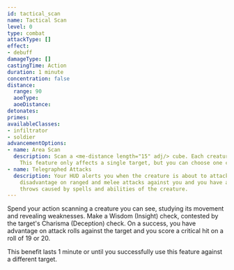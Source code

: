 ```yaml
---
id: tactical_scan
name: Tactical Scan
level: 0
type: combat
attackType: []
effect:
- debuff
damageType: []
castingTime: Action
duration: 1 minute
concentration: false
distance:
  range: 90
  aoeType: 
  aoeDistance: 
detonates: 
primes: 
availableClasses:
- infiltrator
- soldier
advancementOptions:
- name: Area Scan
  description: Scan a <me-distance length="15" adj/> cube. Each creature within the cube must make the Charisma (Deception) check against your Wisdom (Insight).
    This feature only affects a single target, but you can choose one creature from the ones that failed the contested check.
- name: Telegraphed Attacks
  description: Your HUD alerts you when the creature is about to attack. It has
    disadvantage on ranged and melee attacks against you and you have advantage on any saving
    throws caused by spells and abilities of the creature.
---
```

Spend your action scanning a creature you can see, studying its movement and revealing weaknesses.
Make a Wisdom (Insight) check, contested by the target's Charisma (Deception) check. On a success, you have advantage on
attack rolls against the target and you score a critical hit on a roll of 19 or 20.

This benefit lasts 1 minute or until you successfully use this feature against a different target.
